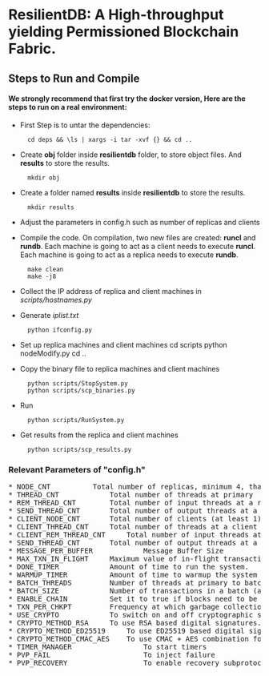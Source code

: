 # ResilientDB: A High-throughput yielding Permissioned Blockchain Fabric.

## Steps to Run and Compile <br/>

#### We strongly recommend that first try the docker version, Here are the steps to run on a real environment:

* First Step is to untar the dependencies:

        cd deps && \ls | xargs -i tar -xvf {} && cd ..
* Create **obj** folder inside **resilientdb** folder, to store object files. And **results** to store the results.

        mkdir obj

* Create a folder named **results** inside **resilientdb** to store the results.

        mkdir results

* Adjust the parameters in config.h such as number of replicas and clients
* Compile the code. On compilation, two new files are created: **runcl** and **rundb**. Each machine is going to act as a client needs to execute **runcl**. Each machine is going to act as a replica needs to execute **rundb**. 

        make clean
        make -j8

* Collect the IP address of replica and client machines in *scripts/hostnames.py*
* Generate *iplist.txt*

        python ifconfig.py

* Set up replica machines and client machines
        cd scripts
        python nodeModify.py
        cd ..

* Copy the binary file to replica machines and client machines

        python scripts/StopSystem.py
        python scripts/scp_binaries.py

* Run

        python scripts/RunSystem.py

* Get results from the replica and client machines 

        python scripts/scp_results.py


### Relevant Parameters of "config.h"
<pre>
* NODE_CNT			Total number of replicas, minimum 4, that is, f=1.  
* THREAD_CNT			Total number of threads at primary
* REM_THREAD_CNT		Total number of input threads at a replica 
* SEND_THREAD_CNT		Total number of output threads at a replica 
* CLIENT_NODE_CNT		Total number of clients (at least 1).  
* CLIENT_THREAD_CNT		Total number of threads at a client (at least 1)
* CLIENT_REM_THREAD_CNT		Total number of input threads at a client
* SEND_THREAD_CNT		Total number of output threads at a client
* MESSAGE_PER_BUFFER            Message Buffer Size
* MAX_TXN_IN_FLIGHT		Maximum value of in-flight transactions that clients send in flight
* DONE_TIMER			Amount of time to run the system.
* WARMUP_TIMER			Amount of time to warmup the system (No statistics collected).
* BATCH_THREADS			Number of threads at primary to batch client transactions.
* BATCH_SIZE			Number of transactions in a batch (at least 10)
* ENABLE_CHAIN			Set it to true if blocks need to be stored in a ledger.
* TXN_PER_CHKPT			Frequency at which garbage collection is done.
* USE_CRYPTO			To switch on and off cryptographic signing of messages.
* CRYPTO_METHOD_RSA		To use RSA based digital signatures.
* CRYPTO_METHOD_ED25519		To use ED25519 based digital signatures.
* CRYPTO_METHOD_CMAC_AES	To use CMAC + AES combination for authentication.
* TIMER_MANAGER                 To start timers
* PVP_FAIL                      To inject failure
* PVP_RECOVERY                  To enable recovery subprotocol

